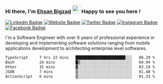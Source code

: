 ### Hi there, I'm <a href="https://ehsanbigzad.com" target="_blank">Ehsan Bigzad</a> <img src="https://media.giphy.com/media/hvRJCLFzcasrR4ia7z/giphy.gif" width="25px" height="25px"> Happy to see you here !

[![Linkedin Badge](https://img.shields.io/badge/-LinkedIn-0e76a8?style=flat-square&logo=Linkedin&logoColor=white)](https://linkedin.com/in/EhsanBigzad)
[![Website Badge](https://img.shields.io/badge/Website-3b5998?style=flat-square&logo=google-chrome&logoColor=white)](https://ehsanbigzad.com)
[![Twitter Badge](https://img.shields.io/badge/-Twitter-00acee?style=flat-square&logo=Twitter&logoColor=white)](https://twitter.com/EhsanBigzad)
[![Instagram Badge](https://img.shields.io/badge/-Instagram-e4405f?style=flat-square&logo=Instagram&logoColor=white)](https://instagram.com/ehsanbigzad/)
[![Facebook Badge](https://img.shields.io/badge/-Facebook-0088cc?style=flat-square&logo=Facebook&logoColor=white)](https://facebook.com/EhsanBigzad7)

I'm a Software Engineer with over 6 years of professional experience
in developing and implementing software solutions ranging from mobile applications development to architecting enterprise level softwares.

<!--START_SECTION:waka-->

```txt
TypeScript     7 hrs 22 mins   ██████████████████████░░░   88.29 %
Bash           24 mins         █▒░░░░░░░░░░░░░░░░░░░░░░░   04.94 %
Other          15 mins         ▓░░░░░░░░░░░░░░░░░░░░░░░░   03.19 %
JSON           7 mins          ▒░░░░░░░░░░░░░░░░░░░░░░░░   01.40 %
ActionScript   6 mins          ▒░░░░░░░░░░░░░░░░░░░░░░░░   01.33 %
```

<!--END_SECTION:waka-->
